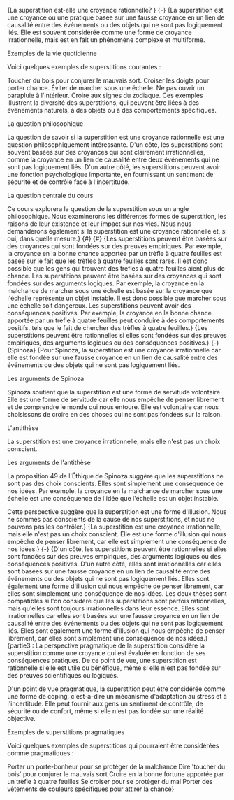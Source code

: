 {La superstition est-elle une croyance rationnelle? }
{-}
{La superstition est une croyance ou une pratique basée sur une fausse croyance en un lien de causalité entre des événements ou des objets qui ne sont pas logiquement liés. Elle est souvent considérée comme une forme de croyance irrationnelle, mais est en fait un phénomène complexe et multiforme.

Exemples de la vie quotidienne

Voici quelques exemples de superstitions courantes :

Toucher du bois pour conjurer le mauvais sort.
Croiser les doigts pour porter chance.
Éviter de marcher sous une échelle.
Ne pas ouvrir un parapluie à l'intérieur.
Croire aux signes du zodiaque.
Ces exemples illustrent la diversité des superstitions, qui peuvent être liées à des événements naturels, à des objets ou à des comportements spécifiques.

La question philosophique

La question de savoir si la superstition est une croyance rationnelle est une question philosophiquement intéressante. D'un côté, les superstitions sont souvent basées sur des croyances qui sont clairement irrationnelles, comme la croyance en un lien de causalité entre deux événements qui ne sont pas logiquement liés. D'un autre côté, les superstitions peuvent avoir une fonction psychologique importante, en fournissant un sentiment de sécurité et de contrôle face à l'incertitude.

La question centrale du cours

Ce cours explorera la question de la superstition sous un angle philosophique. Nous examinerons les différentes formes de superstition, les raisons de leur existence et leur impact sur nos vies. Nous nous demanderons également si la superstition est une croyance rationnelle et, si oui, dans quelle mesure.}
{#}
{#}
{Les superstitions peuvent être basées sur des croyances qui sont fondées sur des preuves empiriques. Par exemple, la croyance en la bonne chance apportée par un trèfle à quatre feuilles est basée sur le fait que les trèfles à quatre feuilles sont rares. Il est donc possible que les gens qui trouvent des trèfles à quatre feuilles aient plus de chance.
Les superstitions peuvent être basées sur des croyances qui sont fondées sur des arguments logiques. Par exemple, la croyance en la malchance de marcher sous une échelle est basée sur la croyance que l'échelle représente un objet instable. Il est donc possible que marcher sous une échelle soit dangereux.
Les superstitions peuvent avoir des conséquences positives. Par exemple, la croyance en la bonne chance apportée par un trèfle à quatre feuilles peut conduire à des comportements positifs, tels que le fait de chercher des trèfles à quatre feuilles.}
{Les superstitions peuvent être rationnelles si elles sont fondées sur des preuves empiriques, des arguments logiques ou des conséquences positives.}
{-}
{Spinoza}
{Pour Spinoza, la superstition est une croyance irrationnelle car elle est fondée sur une fausse croyance en un lien de causalité entre des événements ou des objets qui ne sont pas logiquement liés.

Les arguments de Spinoza

Spinoza soutient que la superstition est une forme de servitude volontaire. Elle est une forme de servitude car elle nous empêche de penser librement et de comprendre le monde qui nous entoure. Elle est volontaire car nous choisissons de croire en des choses qui ne sont pas fondées sur la raison.

L'antithèse

La superstition est une croyance irrationnelle, mais elle n'est pas un choix conscient.

Les arguments de l'antithèse

La proposition 49 de l'Éthique de Spinoza suggère que les superstitions ne sont pas des choix conscients. Elles sont simplement une conséquence de nos idées. Par exemple, la croyance en la malchance de marcher sous une échelle est une conséquence de l'idée que l'échelle est un objet instable.

Cette perspective suggère que la superstition est une forme d'illusion. Nous ne sommes pas conscients de la cause de nos superstitions, et nous ne pouvons pas les contrôler.}
{La superstition est une croyance irrationnelle, mais elle n'est pas un choix conscient. Elle est une forme d'illusion qui nous empêche de penser librement, car elle est simplement une conséquence de nos idées.}
{-}
{D'un côté, les superstitions peuvent être rationnelles si elles sont fondées sur des preuves empiriques, des arguments logiques ou des conséquences positives. D'un autre côté, elles sont irrationnelles car elles sont basées sur une fausse croyance en un lien de causalité entre des événements ou des objets qui ne sont pas logiquement liés. Elles sont également une forme d'illusion qui nous empêche de penser librement, car elles sont simplement une conséquence de nos idées.
Les deux thèses sont compatibles si l'on considère que les superstitions sont parfois rationnelles, mais qu'elles sont toujours irrationnelles dans leur essence. Elles sont irrationnelles car elles sont basées sur une fausse croyance en un lien de causalité entre des événements ou des objets qui ne sont pas logiquement liés. Elles sont également une forme d'illusion qui nous empêche de penser librement, car elles sont simplement une conséquence de nos idées.}
{partie3 : La perspective pragmatique de la superstition considère la superstition comme une croyance qui est évaluée en fonction de ses conséquences pratiques. De ce point de vue, une superstition est rationnelle si elle est utile ou bénéfique, même si elle n'est pas fondée sur des preuves scientifiques ou logiques.

D'un point de vue pragmatique, la superstition peut être considérée comme une forme de coping, c'est-à-dire un mécanisme d'adaptation au stress et à l'incertitude. Elle peut fournir aux gens un sentiment de contrôle, de sécurité ou de confort, même si elle n'est pas fondée sur une réalité objective.

Exemples de superstitions pragmatiques

Voici quelques exemples de superstitions qui pourraient être considérées comme pragmatiques :

Porter un porte-bonheur pour se protéger de la malchance
Dire 'toucher du bois' pour conjurer le mauvais sort
Croire en la bonne fortune apportée par un trèfle à quatre feuilles
Se croiser pour se protéger du mal
Porter des vêtements de couleurs spécifiques pour attirer la chance}
